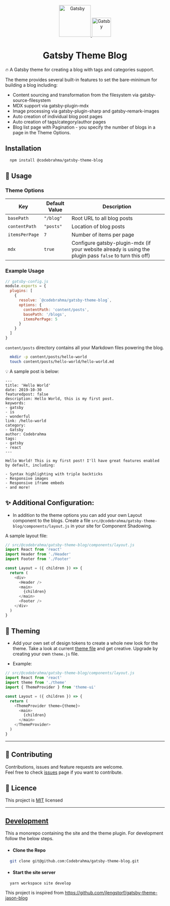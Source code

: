<p align="center">
  <a href="https://www.codebrahma.com">
    <img alt="Gatsby" src="https://oldwebsite.codebrahma.com/wp-content/themes/codebrahma/public/img/cb_logo_small@2x.png" width="100" />
  </a>
  <a href="https://www.gatsbyjs.org">
    <img alt="Gatsby" src="https://www.gatsbyjs.org/monogram.svg" width="60" />
  </a>
</p>
<h1 align="center">Gatsby Theme Blog</h1>

:fire: A Gatsby theme for creating a blog with tags and categories support.

The theme provides several built-in features to set the bare-minimum for building a blog including:

* Content sourcing and transformation from the filesystem via gatsby-source-filesystem
* MDX support via gatsby-plugin-mdx
* Image processing via gatsby-plugin-sharp and gatsby-remark-images
* Auto creation of individual blog post pages
* Auto creation of tags/category/author pages
* Blog list page with Pagination - you specify the number of blogs in a page in the Theme Options.

## Installation
```bash
  npm install @codebrahma/gatsby-theme-blog
```

## :rocket: Usage

### Theme Options

|Key            | Default Value | Description                                                                                             |
|---------------|---------------|---------------------------------------------------------------------------------------------------------|
|`basePath`     | `"/blog"`     | Root URL to all blog posts                                                                              |
|`contentPath`  | `"posts"`     | Location of blog posts                                                                                  |
|`itemsPerPage` | `7`           | Number of items per page                                                                                |
|`mdx`          | `true`        | Configure gatsby-plugin-mdx (if your website already is using the plugin pass `false` to turn this off) |

### Example Usage
```js
// gatsby-config.js
module.exports = {
  plugins: [
    {
      resolve: `@codebrahma/gatsby-theme-blog`,
      options: {
        contentPath: 'content/posts',
        basePath: '/blogs',
        itemsPerPage: 5
      }
    }
  ]
}
```

`content/posts` directory contains all your Markdown files powering the blog.

```bash
  mkdir -p content/posts/hello-world
  touch content/posts/hello-world/hello-world.md
```

💡 A sample post is below:

```
---
title: 'Hello World'
date: 2019-10-30
featuredpost: false
description: Hello World, this is my first post.
keywords:
- gatsby
- is
- wonderful
link: /hello-world
category:
- Gatsby
author: Codebrahma
tags:
- gatsby
- react
---

Hello World! This is my first post! I'll have great features enabled by default, including:
 
- Syntax highlighting with triple backticks
- Responsive images
- Responsive iframe embeds
- and more!
```

## :sparkles: Additional Configuration:

* In addition to the theme options you can add your own Layout component to the blogs. Create a file `src/@codebrahma/gatsby-theme-blog/components/layout.js` in your site for Component Shadowing.

A sample layout file:

```js
// src/@codebrahma/gatsby-theme-blog/components/layout.js
import React from 'react'
import Header from './Header'
import Footer from './Footer'

const Layout = ({ children }) => {
  return (
    <div>
      <Header />
      <main>
        {children}
      </main>
      <Footer />
    </div>
  )
}
```

## :art: Theming
* Add your own set of design tokens to create a whole new look for the theme. Take a look at current [theme file](https://github.com/Codebrahma/gatsby-theme-blog/blob/master/gatsby-blog-theme/src/theme.js) and get creative. Upgrade by creating your own `theme.js` file.

* Example:
```js
// src/@codebrahma/gatsby-theme-blog/components/layout.js
import React from 'react'
import theme from './theme'
import { ThemeProvider } from 'theme-ui'

const Layout = ({ children }) => {
  return (
    <ThemeProvider theme={theme}>
      <main>
        {children}
      </main>
    </ThemeProvider>
  )
}
```
<hr />

## :handshake: Contributing

Contributions, issues and feature requests are welcome.
<br/>
Feel free to check [issues](https://github.com/Codebrahma/gatsby-theme-blog/issues) page if you want to contribute.

## :pencil: Licence
 This project is [MIT](https://github.com/Codebrahma/gatsby-theme-blog/blob/master/LICENSE) licensed

<hr />

## <u>Development</u>

This a monorepo containing the site and the theme plugin. For development follow the below steps.

* #### Clone the Repo
```bash
  git clone git@github.com:Codebrahma/gatsby-theme-blog.git
```

* #### Start the site server
```bash
  yarn workspace site develop
```

This project is inspired from https://github.com/jlengstorf/gatsby-theme-jason-blog
